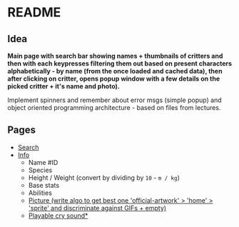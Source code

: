# README

## Idea

**Main page with search bar showing names + thumbnails of critters
and then with each keypresses filtering them out based on present
characters alphabetically - by name (from the once loaded and
cached data), then after clicking on critter, opens popup window
with a few details on the picked critter + it's name and photo).**

Implement spinners and remember about error msgs (simple popup)
and object oriented programming architecture - based on files from
lectures.

## Pages

- [Search](https://pokeapi.co/api/v2/pokemon?limit=100000&offset=0)
- [Info](https://pokeapi.co/api/v2/pokemon/1/)
	- Name #ID
	- Species
	- Height / Weight (convert by dividing by `10` - `m / kg`)
	- Base stats
	- Abilities
	- [Picture (write algo to get best one 'official-artwork' > 'home' > 'sprite' and discriminate against GIFs + empty)](decidueye-hisui)
	- [Playable cry sound\*](https://raw.githubusercontent.com/PokeAPI/cries/main/cries/pokemon/latest/1.ogg)
